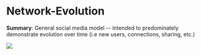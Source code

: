 # Network-Evolution

**Summary**: General social media model -- intended to predominately demonstrate evolution over time (i.e new users, connections, sharing, etc.)

![](https://github.com/StephenTemp/Network-Evolution/blob/main/network_visuals/growth_state_spring_long.gif&s=200)

